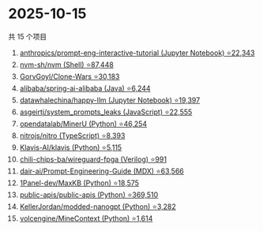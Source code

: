 # 2025-10-15

共 15 个项目

<!-- BEGIN GITHUB -->
<!-- 最后更新时间 2025-10-15 15:10:36 +0800 -->
1. [anthropics/prompt-eng-interactive-tutorial (Jupyter Notebook) ⭐22,343](https://github.com/anthropics/prompt-eng-interactive-tutorial)
1. [nvm-sh/nvm (Shell) ⭐87,448](https://github.com/nvm-sh/nvm)
1. [GorvGoyl/Clone-Wars ⭐30,183](https://github.com/GorvGoyl/Clone-Wars)
1. [alibaba/spring-ai-alibaba (Java) ⭐6,244](https://github.com/alibaba/spring-ai-alibaba)
1. [datawhalechina/happy-llm (Jupyter Notebook) ⭐19,397](https://github.com/datawhalechina/happy-llm)
1. [asgeirtj/system_prompts_leaks (JavaScript) ⭐22,555](https://github.com/asgeirtj/system_prompts_leaks)
1. [opendatalab/MinerU (Python) ⭐46,254](https://github.com/opendatalab/MinerU)
1. [nitrojs/nitro (TypeScript) ⭐8,393](https://github.com/nitrojs/nitro)
1. [Klavis-AI/klavis (Python) ⭐5,115](https://github.com/Klavis-AI/klavis)
1. [chili-chips-ba/wireguard-fpga (Verilog) ⭐991](https://github.com/chili-chips-ba/wireguard-fpga)
1. [dair-ai/Prompt-Engineering-Guide (MDX) ⭐63,566](https://github.com/dair-ai/Prompt-Engineering-Guide)
1. [1Panel-dev/MaxKB (Python) ⭐18,575](https://github.com/1Panel-dev/MaxKB)
1. [public-apis/public-apis (Python) ⭐369,510](https://github.com/public-apis/public-apis)
1. [KellerJordan/modded-nanogpt (Python) ⭐3,282](https://github.com/KellerJordan/modded-nanogpt)
1. [volcengine/MineContext (Python) ⭐1,614](https://github.com/volcengine/MineContext)
<!-- END GITHUB -->